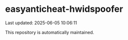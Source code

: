 # easyanticheat-hwidspoofer

Last updated: 2025-06-05 10:06:11

This repository is automatically maintained.
